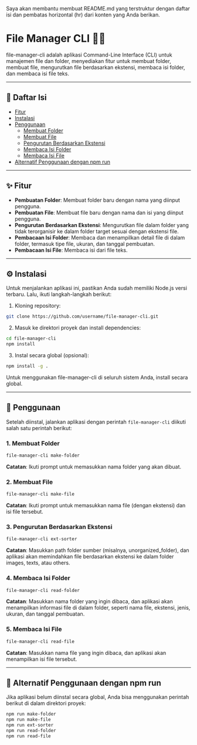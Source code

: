 Saya akan membantu membuat README.md yang terstruktur dengan daftar isi dan pembatas horizontal (hr) dari konten yang Anda berikan.



# File Manager CLI 📁🔧

file-manager-cli adalah aplikasi Command-Line Interface (CLI) untuk manajemen file dan folder, menyediakan fitur untuk membuat folder, membuat file, mengurutkan file berdasarkan ekstensi, membaca isi folder, dan membaca isi file teks.

---

## 📑 Daftar Isi
- [Fitur](#-fitur)
- [Instalasi](#️-instalasi)
- [Penggunaan](#-penggunaan)
  - [Membuat Folder](#1-membuat-folder)
  - [Membuat File](#2-membuat-file)
  - [Pengurutan Berdasarkan Ekstensi](#3-pengurutan-berdasarkan-ekstensi)
  - [Membaca Isi Folder](#4-membaca-isi-folder)
  - [Membaca Isi File](#5-membaca-isi-file)
- [Alternatif Penggunaan dengan npm run](#-alternatif-penggunaan-dengan-npm-run)

---

## ✨ Fitur
- **Pembuatan Folder**: Membuat folder baru dengan nama yang diinput pengguna.
- **Pembuatan File**: Membuat file baru dengan nama dan isi yang diinput pengguna.
- **Pengurutan Berdasarkan Ekstensi**: Mengurutkan file dalam folder yang tidak terorganisir ke dalam folder target sesuai dengan ekstensi file.
- **Pembacaan Isi Folder**: Membaca dan menampilkan detail file di dalam folder, termasuk tipe file, ukuran, dan tanggal pembuatan.
- **Pembacaan Isi File**: Membaca isi dari file teks.

---

## ⚙️ Instalasi
Untuk menjalankan aplikasi ini, pastikan Anda sudah memiliki Node.js versi terbaru. Lalu, ikuti langkah-langkah berikut:

1. Kloning repository:
```bash
git clone https://github.com/username/file-manager-cli.git
```

2. Masuk ke direktori proyek dan install dependencies:
```bash
cd file-manager-cli
npm install
```

3. Instal secara global (opsional):
```bash
npm install -g .
```
Untuk menggunakan file-manager-cli di seluruh sistem Anda, install secara global.

---

## 🚀 Penggunaan
Setelah diinstal, jalankan aplikasi dengan perintah `file-manager-cli` diikuti salah satu perintah berikut:

### 1. Membuat Folder
```bash
file-manager-cli make-folder
```
**Catatan**: Ikuti prompt untuk memasukkan nama folder yang akan dibuat.

### 2. Membuat File
```bash
file-manager-cli make-file
```
**Catatan**: Ikuti prompt untuk memasukkan nama file (dengan ekstensi) dan isi file tersebut.

### 3. Pengurutan Berdasarkan Ekstensi
```bash
file-manager-cli ext-sorter
```
**Catatan**: Masukkan path folder sumber (misalnya, unorganized_folder), dan aplikasi akan memindahkan file berdasarkan ekstensi ke dalam folder images, texts, atau others.

### 4. Membaca Isi Folder
```bash
file-manager-cli read-folder
```
**Catatan**: Masukkan nama folder yang ingin dibaca, dan aplikasi akan menampilkan informasi file di dalam folder, seperti nama file, ekstensi, jenis, ukuran, dan tanggal pembuatan.

### 5. Membaca Isi File
```bash
file-manager-cli read-file
```
**Catatan**: Masukkan nama file yang ingin dibaca, dan aplikasi akan menampilkan isi file tersebut.

---

## 🔄 Alternatif Penggunaan dengan npm run
Jika aplikasi belum diinstal secara global, Anda bisa menggunakan perintah berikut di dalam direktori proyek:

```bash
npm run make-folder
npm run make-file
npm run ext-sorter
npm run read-folder
npm run read-file
```
